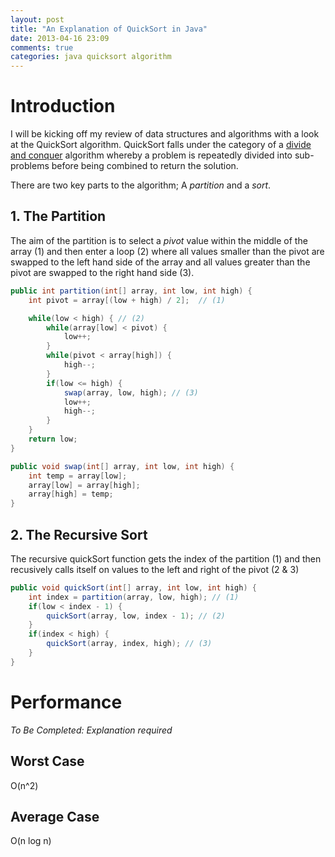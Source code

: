 ```yaml
---
layout: post
title: "An Explanation of QuickSort in Java"
date: 2013-04-16 23:09
comments: true
categories: java quicksort algorithm
---
```


# Introduction

I will be kicking off my review of data structures and algorithms with a look at the QuickSort algorithm. QuickSort falls under the category of a [divide and conquer](http://en.wikipedia.org/wiki/Divide_and_conquer_algorithm) algorithm whereby a problem is repeatedly divided into sub-problems before being combined to return the solution. 

<!-- more -->

There are two key parts to the algorithm; A *partition* and a *sort*.

## 1. The Partition

The aim of the partition is to select a _pivot_ value within the middle of the array (1) and then enter a loop (2) where all values smaller than the pivot are swapped to the left hand side of the array and all values greater than the pivot are swapped to the right hand side (3).

``` java
public int partition(int[] array, int low, int high) {
    int pivot = array[(low + high) / 2];  // (1)

    while(low < high) { // (2)
        while(array[low] < pivot) {
            low++;
        }
        while(pivot < array[high]) {
            high--;
        }
        if(low <= high) {
            swap(array, low, high); // (3)
            low++;
            high--;
        }
    }
    return low;
}

public void swap(int[] array, int low, int high) {
    int temp = array[low];
    array[low] = array[high];
    array[high] = temp;
}
```

## 2. The Recursive Sort

The recursive quickSort function gets the index of the partition (1) and then recusively calls itself on values to the left and right of the pivot (2 & 3)

``` java
public void quickSort(int[] array, int low, int high) {
    int index = partition(array, low, high); // (1)
    if(low < index - 1) {
        quickSort(array, low, index - 1); // (2)
    }
    if(index < high) {
        quickSort(array, index, high); // (3)
    }
}
```

# Performance

_To Be Completed: Explanation required_

## Worst Case
O(n^2)

## Average Case
O(n log n)


